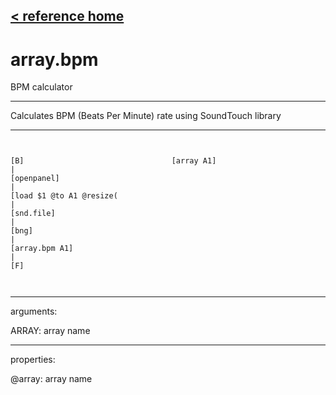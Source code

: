 [< reference home](ceammc_lib.html)
---

# array.bpm


BPM calculator

---

Calculates BPM (Beats Per Minute) rate using SoundTouch library
<br>


---


```


[B]                                 [array A1]
|
[openpanel]
|
[load $1 @to A1 @resize(
|
[snd.file]
|
[bng]
|
[array.bpm A1]
|
[F]

            
```

---
arguments:

ARRAY: array name<br>

---
properties:

@array: array name<br>

